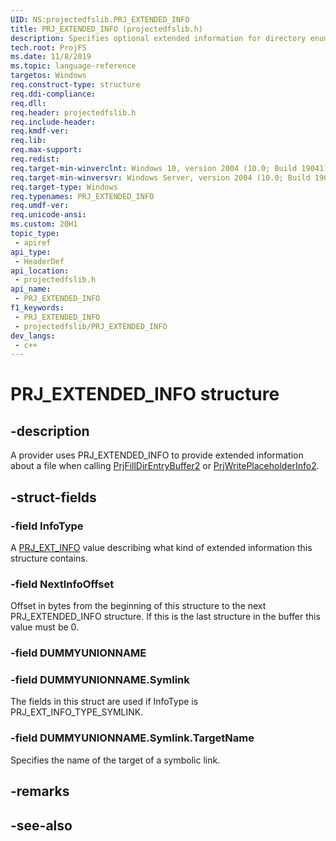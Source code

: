 ```yaml
---
UID: NS:projectedfslib.PRJ_EXTENDED_INFO
title: PRJ_EXTENDED_INFO (projectedfslib.h)
description: Specifies optional extended information for directory enumeration and placeholder information.
tech.root: ProjFS
ms.date: 11/8/2019
ms.topic: language-reference
targetos: Windows
req.construct-type: structure
req.ddi-compliance: 
req.dll: 
req.header: projectedfslib.h
req.include-header: 
req.kmdf-ver: 
req.lib: 
req.max-support: 
req.redist: 
req.target-min-winverclnt: Windows 10, version 2004 (10.0; Build 19041)
req.target-min-winversvr: Windows Server, version 2004 (10.0; Build 19041)
req.target-type: Windows
req.typenames: PRJ_EXTENDED_INFO
req.umdf-ver: 
req.unicode-ansi: 
ms.custom: 20H1
topic_type:
 - apiref
api_type:
 - HeaderDef
api_location:
 - projectedfslib.h
api_name:
 - PRJ_EXTENDED_INFO
f1_keywords:
 - PRJ_EXTENDED_INFO
 - projectedfslib/PRJ_EXTENDED_INFO
dev_langs:
 - c++
---
```


# PRJ_EXTENDED_INFO structure


## -description

A provider uses PRJ_EXTENDED_INFO to provide extended information about a file when calling <a href="https://docs.microsoft.com/windows/desktop/api/projectedfslib/nf-projectedfslib-prjfilldirentrybuffer2">PrjFillDirEntryBuffer2</a> or <a href="https://docs.microsoft.com/windows/desktop/api/projectedfslib/nf-projectedfslib-prjwriteplaceholderinfo2">PrjWritePlaceholderInfo2</a>.

## -struct-fields

### -field InfoType

A <a href="https://docs.microsoft.com/windows/desktop/api/projectedfslib/ne-projectedfslib-prj_ext_info_type">PRJ_EXT_INFO</a> value describing what kind of extended information this structure contains.

### -field NextInfoOffset

Offset in bytes from the beginning of this structure to the next PRJ_EXTENDED_INFO structure.  If this is the last structure in the buffer this value must be 0.

### -field DUMMYUNIONNAME

### -field DUMMYUNIONNAME.Symlink

The fields in this struct are used if InfoType is PRJ_EXT_INFO_TYPE_SYMLINK.

### -field DUMMYUNIONNAME.Symlink.TargetName

Specifies the name of the target of a symbolic link.

## -remarks

## -see-also

